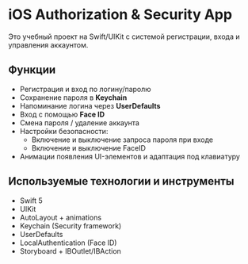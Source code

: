 # iOS Authorization & Security App

Это учебный проект на Swift/UIKit с системой регистрации, входа и управления аккаунтом.

## Функции
- Регистрация и вход по логину/паролю
- Сохранение пароля в **Keychain**
- Напоминание логина через **UserDefaults**
- Вход с помощью **Face ID**
- Смена пароля / удаление аккаунта
- Настройки безопасности:
  - Включение и выключение запроса пароля при входе
  - Включение и выключение FaceID
- Анимации появления UI-элементов и адаптация под клавиатуру

## Используемые технологии и инструменты
- Swift 5
- UIKit
- AutoLayout + animations
- Keychain (Security framework)
- UserDefaults
- LocalAuthentication (Face ID)
- Storyboard + IBOutlet/IBAction
